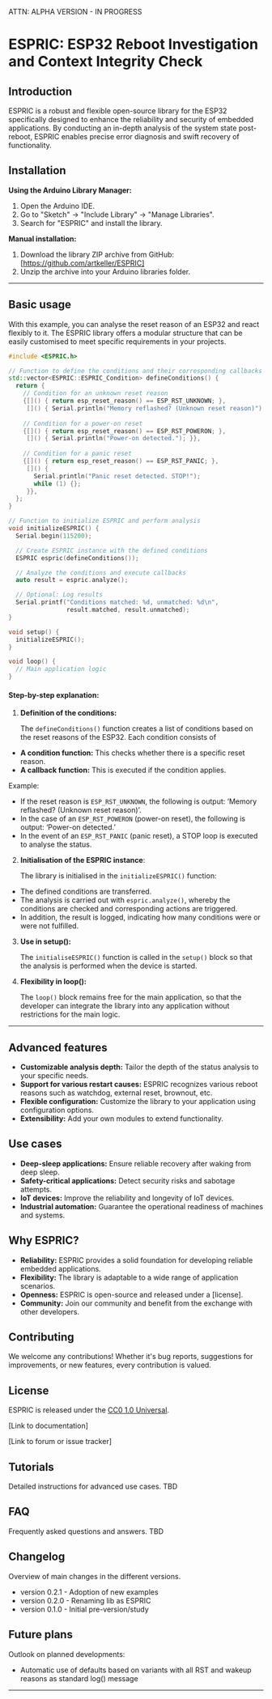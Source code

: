 ATTN: ALPHA VERSION - IN PROGRESS

# ESPRIC: ESP32 Reboot Investigation and Context Integrity Check

## Introduction
ESPRIC is a robust and flexible open-source library for the ESP32 specifically designed to enhance the reliability and security of embedded applications. By conducting an in-depth analysis of the system state post-reboot, ESPRIC enables precise error diagnosis and swift recovery of functionality.

## Installation
**Using the Arduino Library Manager:**
1. Open the Arduino IDE.
2. Go to "Sketch" -> "Include Library" -> "Manage Libraries".
3. Search for "ESPRIC" and install the library.

**Manual installation:**
1. Download the library ZIP archive from GitHub: [https://github.com/artkeller/ESPRIC]
2. Unzip the archive into your Arduino libraries folder.

---

## Basic usage
With this example, you can analyse the reset reason of an ESP32 and react flexibly to it. The ESPRIC library offers a modular structure that can be easily customised to meet specific requirements in your projects.

```cpp
#include <ESPRIC.h>

// Function to define the conditions and their corresponding callbacks
std::vector<ESPRIC::ESPRIC_Condition> defineConditions() {
  return {
    // Condition for an unknown reset reason
    {[]() { return esp_reset_reason() == ESP_RST_UNKNOWN; },
     []() { Serial.println("Memory reflashed? (Unknown reset reason)"); }},
     
    // Condition for a power-on reset
    {[]() { return esp_reset_reason() == ESP_RST_POWERON; },
     []() { Serial.println("Power-on detected."); }},
     
    // Condition for a panic reset
    {[]() { return esp_reset_reason() == ESP_RST_PANIC; }, 
     []() { 
       Serial.println("Panic reset detected. STOP!"); 
       while (1) {}; 
     }},
  };
}

// Function to initialize ESPRIC and perform analysis
void initializeESPRIC() {
  Serial.begin(115200);

  // Create ESPRIC instance with the defined conditions
  ESPRIC espric(defineConditions());

  // Analyze the conditions and execute callbacks
  auto result = espric.analyze();

  // Optional: Log results
  Serial.printf("Conditions matched: %d, unmatched: %d\n", 
                result.matched, result.unmatched);
}

void setup() {
  initializeESPRIC();
}

void loop() {
  // Main application logic
}
```

#### Step-by-step explanation:

1. **Definition of the conditions:**

   The `defineConditions()` function creates a list of conditions based on the reset reasons of the ESP32. Each condition consists of
  - **A condition function:** This checks whether there is a specific reset reason.
  - **A callback function:** This is executed if the condition applies.

  Example:
  - If the reset reason is `ESP_RST_UNKNOWN`, the following is output: ‘Memory reflashed? (Unknown reset reason)’.
  - In the case of an `ESP_RST_POWERON` (power-on reset), the following is output: ‘Power-on detected.’
  - In the event of an `ESP_RST_PANIC` (panic reset), a STOP loop is executed to analyse the status.

2. **Initialisation of the ESPRIC instance**:

   The library is initialised in the `initializeESPRIC()` function:
- The defined conditions are transferred.
- The analysis is carried out with `espric.analyze()`, whereby the conditions are checked and corresponding actions are triggered.
- In addition, the result is logged, indicating how many conditions were or were not fulfilled.

3. **Use in setup():**

   The `initialiseESPRIC()` function is called in the `setup()` block so that the analysis is performed when the device is started.

5. **Flexibility in loop():**

   The `loop()` block remains free for the main application, so that the developer can integrate the library into any application without restrictions for the main logic.


---

## Advanced features
* **Customizable analysis depth:** Tailor the depth of the status analysis to your specific needs.
* **Support for various restart causes:** ESPRIC recognizes various reboot reasons such as watchdog, external reset, brownout, etc.
* **Flexible configuration:** Customize the library to your application using configuration options.
* **Extensibility:** Add your own modules to extend functionality.

## Use cases
* **Deep-sleep applications:** Ensure reliable recovery after waking from deep sleep.
* **Safety-critical applications:** Detect security risks and sabotage attempts.
* **IoT devices:** Improve the reliability and longevity of IoT devices.
* **Industrial automation:** Guarantee the operational readiness of machines and systems.

## Why ESPRIC?
* **Reliability:** ESPRIC provides a solid foundation for developing reliable embedded applications.
* **Flexibility:** The library is adaptable to a wide range of application scenarios.
* **Openness:** ESPRIC is open-source and released under a [license].
* **Community:** Join our community and benefit from the exchange with other developers.

## Contributing
We welcome any contributions! Whether it's bug reports, suggestions for improvements, or new features, every contribution is valued.

## License
ESPRIC is released under the  [CC0 1.0 Universal](LICENSE).

[Link to documentation]

[Link to forum or issue tracker]

## Tutorials

Detailed instructions for advanced use cases. TBD

## FAQ

Frequently asked questions and answers. TBD

## Changelog 

Overview of main changes in the different versions.

- version 0.2.1 - Adoption of new examples
- version 0.2.0 - Renaming lib as ESPRIC
- version 0.1.0 - Initial pre-version/study

## Future plans

Outlook on planned developments:

- Automatic use of defaults based on variants with all RST and wakeup reasons as standard log() message

---
